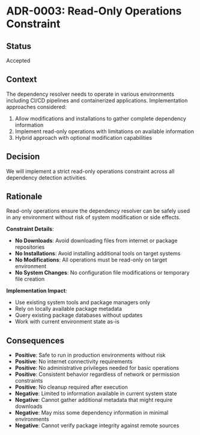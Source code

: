 # ADR-0003: Read-Only Operations Constraint

## Status

Accepted

## Context

The dependency resolver needs to operate in various environments including CI/CD pipelines and containerized applications. Implementation approaches considered:

1. Allow modifications and installations to gather complete dependency information
2. Implement read-only operations with limitations on available information
3. Hybrid approach with optional modification capabilities

## Decision

We will implement a strict read-only operations constraint across all dependency detection activities.

## Rationale

Read-only operations ensure the dependency resolver can be safely used in any environment without risk of system modification or side effects.

**Constraint Details**:

- **No Downloads**: Avoid downloading files from internet or package repositories
- **No Installations**: Avoid installing additional tools on target systems
- **No Modifications**: All operations must be read-only on target environment
- **No System Changes**: No configuration file modifications or temporary file creation

**Implementation Impact**:

- Use existing system tools and package managers only
- Rely on locally available package metadata
- Query existing package databases without updates
- Work with current environment state as-is

## Consequences

- **Positive**: Safe to run in production environments without risk
- **Positive**: No internet connectivity requirements
- **Positive**: No administrative privileges needed for basic operations
- **Positive**: Consistent behavior regardless of network or permission constraints
- **Positive**: No cleanup required after execution
- **Negative**: Limited to information available in current system state
- **Negative**: Cannot gather additional metadata that might require downloads
- **Negative**: May miss some dependency information in minimal environments
- **Negative**: Cannot verify package integrity against remote sources
